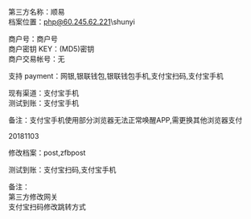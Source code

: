 第三方名称：顺易  
档案位置：php@60.245.62.221\shunyi  

商户号：商户号  
商户密钥 KEY：(MD5)密钥  
商户交易帐号：无  

支持 payment：网银,银联钱包,银联钱包手机,支付宝扫码,支付宝手机  

现有渠道：支付宝手机  
测试到账：支付宝手机  

备注：支付宝手机使用部分浏览器无法正常唤醒APP,需更换其他浏览器支付  

20181103  

修改档案：post,zfbpost  

测试到账：支付宝扫码,支付宝手机  

备注：  
第三方修改网关  
支付宝扫码修改跳转方式  

